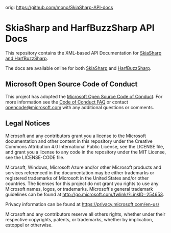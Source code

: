 orig: https://github.com/mono/SkiaSharp-API-docs

# SkiaSharp and HarfBuzzSharp API Docs

This repository contains the XML-based API Documentation for [SkiaSharp and HarfBuzzSharp](https://github.com/mono/SkiaSharp).

The docs are available online for both [SkiaSharp](https://docs.microsoft.com/dotnet/api/skiasharp) and [HarfBuzzSharp](https://docs.microsoft.com/dotnet/api/harfbuzzsharp).

## Microsoft Open Source Code of Conduct

This project has adopted the [Microsoft Open Source Code of Conduct](https://opensource.microsoft.com/codeofconduct/).
For more information see the [Code of Conduct FAQ](https://opensource.microsoft.com/codeofconduct/faq/) or contact [opencode@microsoft.com](mailto:opencode@microsoft.com) with any additional questions or comments.

## Legal Notices

Microsoft and any contributors grant you a license to the Microsoft documentation and other content in this repository under the Creative Commons Attribution 4.0 International Public License, see the LICENSE file, and grant you a license to any code in the repository under the MIT License, see the LICENSE-CODE file.

Microsoft, Windows, Microsoft Azure and/or other Microsoft products and services referenced in the documentation may be either trademarks or registered trademarks of Microsoft in the United States and/or other countries. The licenses for this project do not grant you rights to use any Microsoft names, logos, or trademarks. Microsoft's general trademark guidelines can be found at http://go.microsoft.com/fwlink/?LinkID=254653.

Privacy information can be found at https://privacy.microsoft.com/en-us/

Microsoft and any contributors reserve all others rights, whether under their respective copyrights, patents, or trademarks, whether by implication, estoppel or otherwise.
